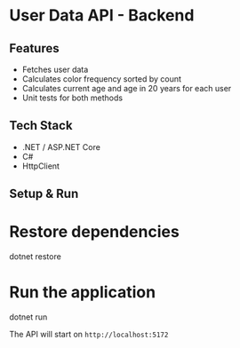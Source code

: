 # User Data API - Backend

## Features
- Fetches user data
- Calculates color frequency sorted by count
- Calculates current age and age in 20 years for each user
- Unit tests for both methods

## Tech Stack

- .NET / ASP.NET Core
- C#
- HttpClient

## Setup & Run

# Restore dependencies
dotnet restore

# Run the application
dotnet run

The API will start on `http://localhost:5172`
